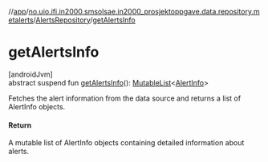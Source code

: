 //[app](../../../index.md)/[no.uio.ifi.in2000.smsolsae.in2000_prosjektoppgave.data.repository.metalerts](../index.md)/[AlertsRepository](index.md)/[getAlertsInfo](get-alerts-info.md)

# getAlertsInfo

[androidJvm]\
abstract suspend fun [getAlertsInfo](get-alerts-info.md)(): [MutableList](https://kotlinlang.org/api/latest/jvm/stdlib/kotlin.collections/-mutable-list/index.html)&lt;[AlertInfo](../../no.uio.ifi.in2000.smsolsae.in2000_prosjektoppgave.ui.ui_state/-alert-info/index.md)&gt;

Fetches the alert information from the data source and returns a list of AlertInfo objects.

#### Return

A mutable list of AlertInfo objects containing detailed information about alerts.
